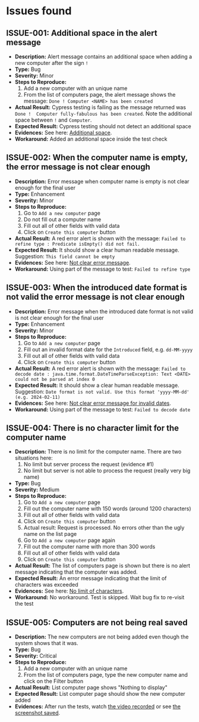 # Issues found

## ISSUE-001: Additional space in the alert message

- **Description:** Alert message contains an additional space when adding a new computer after the sign `!`
- **Type:** Bug
- **Severity:** Minor
- **Steps to Reproduce:**
  1. Add a new computer with an unique name
  2. From the list of computers page, the alert message shows the message: `Done ! Computer <NAME> has been created`
- **Actual Result:** Cypress testing is failing as the message returned was `Done !  Computer fully-fabulous has been created`. Note the additional space between `!` and `Computer`.
- **Expected Result:** Cypress testing should not detect an additional space
- **Evidences:** See here: [Additional space](docs/evidences/AdditionalSpace.png).
- **Workaround:** Added an additional space inside the test check

## ISSUE-002: When the computer name is empty, the error message is not clear enough

- **Description:** Error message when computer name is empty is not clear enough for the final user
- **Type:** Enhancement
- **Severity:** Minor
- **Steps to Reproduce:**
  1. Go to `Add a new computer` page
  2. Do not fill out a computer name
  3. Fill out all of other fields with valid data
  4. Click on `Create this computer` button
- **Actual Result:** A red error alert is shown with the message: `Failed to refine type : Predicate isEmpty() did not fail.`
- **Expected Result:** It should show a clear human readable message. Suggestion: `This field cannot be empty`
- **Evidences:** See here: [Not clear error message](docs/evidences/NotClearErrorMessage.png).
- **Workaround:** Using part of the message to test: `Failed to refine type`

## ISSUE-003: When the introduced date format is not valid the error message is not clear enough

- **Description:** Error message when the introduced date format is not valid is not clear enough for the final user
- **Type:** Enhancement
- **Severity:** Minor
- **Steps to Reproduce:**
  1. Go to `Add a new computer` page
  2. Fill out an invalid format date for the `Introduced` field, e.g. `dd-MM-yyyy`
  3. Fill out all of other fields with valid data
  4. Click on `Create this computer` button
- **Actual Result:** A red error alert is shown with the message: `Failed to decode date : java.time.format.DateTimeParseException: Text <DATE> could not be parsed at index 0`
- **Expected Result:** It should show a clear human readable message. Suggestion: `Date format is not valid. Use this format 'yyyy-MM-dd' (e.g. 2024-02-11)`
- **Evidences:** See here: [Not clear error message for invalid dates](docs/evidences/NotClearErrorMessage_InvalidDate.png).
- **Workaround:** Using part of the message to test: `Failed to decode date`

## ISSUE-004: There is no character limit for the computer name

- **Description:** There is no limit for the computer name. There are two situations here:
  1. No limit but server process the request (evidence #1)
  2. No limit but server is not able to process the request (really very big name)
- **Type:** Bug
- **Severity:** Medium
- **Steps to Reproduce:**
  1. Go to `Add a new computer` page
  2. Fill out the computer name with 150 words (around 1200 characters)
  3. Fill out all of other fields with valid data
  4. Click on `Create this computer` button
  5. Actual result: Request is processed. No errors other than the ugly name on the list page
  6. Go to `Add a new computer` page again
  7. Fill out the computer name with more than 300 words
  8. Fill out all of other fields with valid data
  9. Click on `Create this computer` button
- **Actual Result:** The list of computers page is shown but there is no alert message indicating that the computer was added.
- **Expected Result:** An error message indicating that the limit of characters was exceeded
- **Evidences:** See here: [No limit of characters](docs/evidences/NoLimitCharacterComputerName.png).
- **Workaround:** No workaround. Test is skipped. Wait bug fix to re-visit the test

## ISSUE-005: Computers are not being real saved

- **Description:** The new computers are not being added even though the system shows that it was.
- **Type:** Bug
- **Severity:** Critical
- **Steps to Reproduce:**
  1. Add a new computer with an unique name
  2. From the list of computers page, type the new computer name and click on the Filter button
- **Actual Result:** List computer page shows "Nothing to display"
- **Expected Result:** List computer page should show the new computer added
- **Evidences:** After run the tests, watch [the video recorded](cypress/videos/) or see [the screenshot saved]('cypress/screenshots").
